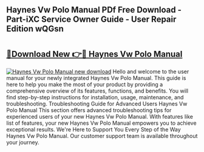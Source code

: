 ## Haynes Vw Polo Manual PDf Free Download - Part-iXC Service Owner Guide - User Repair Edition wQGsn

# <h2><a href="http://cf12649.oget.top/?id=Haynes+Vw+Polo+Manual">🔗Download New 👉🔴 Haynes Vw Polo Manual</a></h2>

[![Haynes Vw Polo Manual new download](https://i.imgur.com/5g1atiW.png)](http://cf12649.oget.top/?id=Haynes+Vw+Polo+Manual)
Hello and welcome to the user manual for your newly integrated Haynes Vw Polo Manual. This guide is here to help you make the most of your product by providing a comprehensive overview of its features, functions, and benefits. You will find step-by-step instructions for installation, usage, maintenance, and troubleshooting. Troubleshooting Guide for Advanced Users Haynes Vw Polo Manual This section offers advanced troubleshooting tips for experienced users of your new Haynes Vw Polo Manual. With features like list of features, your new Haynes Vw Polo Manual empowers you to achieve exceptional results. We're Here to Support You Every Step of the Way Haynes Vw Polo Manual. Our customer support team is available throughout your journey.
